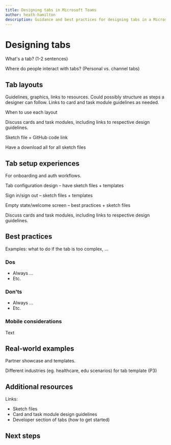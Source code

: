 ```yaml
---
title: Designing tabs in Microsoft Teams
author: heath-hamilton
description: Guidance and best practices for designing tabs in a Microsoft Teams app.
---
```

# Designing tabs

What's a tab? (1-2 sentences)
 
Where do people interact with tabs? (Personal vs. channel tabs)

## Tab layouts

Guidelines, graphics, links to resources. Could possibly structure as steps a designer can follow. Links to card and task module guidelines as needed.

When to use each layout  

Discuss cards and task modules, including links to respective design guidelines.

Sketch file + GitHub code link  

Have a download all for all sketch files  

## Tab setup experiences

For onboarding and auth workflows.

Tab configuration design – have sketch files + templates

Sign in/sign out – sketch files + templates

Empty state/welcome screen – best practices + sketch files

Discuss cards and task modules, including links to respective design guidelines.

## Best practices

Examples: what to do if the tab is too complex, ...

### Dos

* Always ...
* Etc.

### Don'ts

* Always ...
* Etc.

### Mobile considerations

Text

## Real-world examples

Partner showcase and templates.

Different industries (eg. healthcare, edu scenarios) for tab template (P3)

## Additional resources

Links:

* Sketch files
* Card and task module design guidelines
* Developer section of tabs (how to get started)

## Next steps
